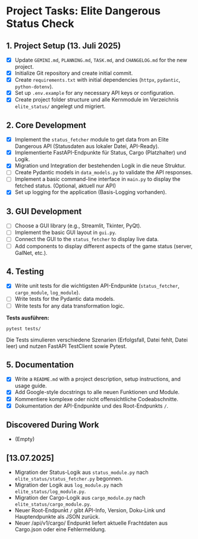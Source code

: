 # Project Tasks: Elite Dangerous Status Check

## 1. Project Setup (13. Juli 2025)

- [x] Update `GEMINI.md`, `PLANNING.md`, `TASK.md`, and `CHANGELOG.md` for the new project.
- [x] Initialize Git repository and create initial commit.
- [x] Create `requirements.txt` with initial dependencies (`httpx`, `pydantic`, `python-dotenv`).
- [x] Set up `.env.example` for any necessary API keys or configuration.
- [x] Create project folder structure und alle Kernmodule im Verzeichnis `elite_status/` angelegt und migriert.

## 2. Core Development

- [x] Implement the `status_fetcher` module to get data from an Elite Dangerous API (Statusdaten aus lokaler Datei, API-Ready).
- [x] Implementierte FastAPI-Endpunkte für Status, Cargo (Platzhalter) und Logik.
- [x] Migration und Integration der bestehenden Logik in die neue Struktur.
- [ ] Create Pydantic models in `data_models.py` to validate the API responses.
- [ ] Implement a basic command-line interface in `main.py` to display the fetched status. (Optional, aktuell nur API)
- [x] Set up logging for the application (Basis-Logging vorhanden).

## 3. GUI Development

- [ ] Choose a GUI library (e.g., Streamlit, Tkinter, PyQt).
- [ ] Implement the basic GUI layout in `gui.py`.
- [ ] Connect the GUI to the `status_fetcher` to display live data.
- [ ] Add components to display different aspects of the game status (server, GalNet, etc.).

## 4. Testing

- [x] Write unit tests for die wichtigsten API-Endpunkte (`status_fetcher`, `cargo_module`, `log_module`).
- [ ] Write tests for the Pydantic data models.
- [ ] Write tests for any data transformation logic.

**Tests ausführen:**

    pytest tests/

Die Tests simulieren verschiedene Szenarien (Erfolgsfall, Datei fehlt, Datei leer) und nutzen FastAPI TestClient sowie Pytest.

## 5. Documentation

- [x] Write a `README.md` with a project description, setup instructions, and usage guide.
- [x] Add Google-style docstrings to alle neuen Funktionen und Module.
- [x] Kommentiere komplexe oder nicht offensichtliche Codeabschnitte.
- [x] Dokumentation der API-Endpunkte und des Root-Endpunkts `/`.

## Discovered During Work

- (Empty)

## [13.07.2025]
- Migration der Status-Logik aus `status_module.py` nach `elite_status/status_fetcher.py` begonnen.
- Migration der Logik aus `log_module.py` nach `elite_status/log_module.py`.
- Migration der Cargo-Logik aus `cargo_module.py` nach `elite_status/cargo_module.py`.
- Neuer Root-Endpunkt `/` gibt API-Info, Version, Doku-Link und Hauptendpunkte als JSON zurück.
- Neuer /api/v1/cargo/ Endpunkt liefert aktuelle Frachtdaten aus Cargo.json oder eine Fehlermeldung.
